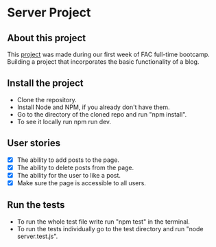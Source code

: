 # Server Project

## About this project

This [project](https://abby-abdulla-karwan-lisa.herokuapp.com/) was made during our first week of FAC full-time bootcamp. Building a project that incorporates the basic functionality of a blog.

## Install the project

- Clone the repository.
- Install Node and NPM, if you already don't have them.
- Go to the directory of the cloned repo and run "npm install".
- To see it locally run npm run dev. 

## User stories

- [x] The ability to add posts to the page.
- [x] The ability to delete posts from the page.
- [x] The ability for the user to like a post.
- [x] Make sure the page is accessible to all users.

## Run the tests

- To run the whole test file write run "npm test" in the terminal.
- To run the tests individually go to the test directory and run "node server.test.js".
